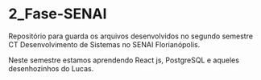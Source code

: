 # 2_Fase-SENAI
Repositório para guarda os arquivos desenvolvidos no segundo semestre CT Desenvolvimento de Sistemas no SENAI Florianópolis.

Neste semestre estamos aprendendo React js, PostgreSQL e aqueles desenhozinhos do Lucas.